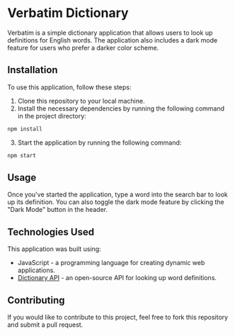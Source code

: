 # Verbatim Dictionary

Verbatim is a simple dictionary application that allows users to look up definitions for English words. The application also includes a dark mode feature for users who prefer a darker color scheme.

## Installation

To use this application, follow these steps:

1. Clone this repository to your local machine.
2. Install the necessary dependencies by running the following command in the project directory:

```bash
npm install
```

3. Start the application by running the following command:

```bash
npm start
```


## Usage

Once you've started the application, type a word into the search bar to look up its definition. You can also toggle the dark mode feature by clicking the "Dark Mode" button in the header.

## Technologies Used

This application was built using:

- JavaScript - a programming language for creating dynamic web applications.
- [Dictionary API](https://dictionaryapi.dev/) - an open-source API for looking up word definitions.

## Contributing

If you would like to contribute to this project, feel free to fork this repository and submit a pull request.
